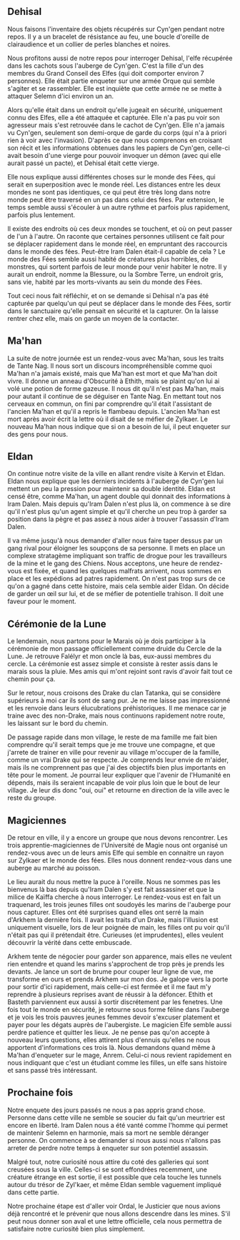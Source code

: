 

## Dehisal

Nous faisons l'inventaire des objets récupérés sur Cyn'gen pendant notre repos.
Il y a un bracelet de résistance au feu, une boucle d'oreille de clairaudience
et un collier de perles blanches et noires.

Nous profitons aussi de notre repos pour interroger Dehisal, l'elfe récupérée
dans les cachots sous l'auberge de Cyn'gen. C'est la fille d'un des membres du
Grand Conseil des Elfes (qui doit comporter environ 7 personnes). Elle était
partie enqueter sur une armée Orque qui semble s'agiter et se rassembler. Elle
est inquiète que cette armée ne se mette à attaquer Selemn d'ici environ un an.

Alors qu'elle était dans un endroit qu'elle jugeait en sécurité, uniquement
connu des Elfes, elle a été attaquée et capturée. Elle n'a pas pu voir son
agresseur mais s'est retrouvée dans le cachot de Cyn'gen. Elle n'a jamais vu
Cyn'gen, seulement son demi-orque de garde du corps (qui n'a à priori rien
à voir avec l'invasion). D'après ce que nous comprenons en croisant son récit et
les informations obtenues dans les papiers de Cyn'gen, celle-ci avait besoin
d'une vierge pour pouvoir invoquer un démon (avec qui elle aurait passé un
pacte), et Dehisal était cette vierge.

Elle nous explique aussi différentes choses sur le monde des Fées, qui serait en
superposition avec le monde réel. Les distances entre les deux mondes ne sont
pas identiques, ce qui peut être très long dans notre monde peut être traversé
en un pas dans celui des fées. Par extension, le temps semble aussi s'écouler
à un autre rythme et parfois plus rapidement, parfois plus lentement.

Il existe des endroits où ces deux mondes se touchent, et où on peut passer de
l'un à l'autre. On raconte que certaines personnes utilisent ce fait pour se
déplacer rapidement dans le monde réel, en empruntant des raccourcis dans le
monde des fées. Peut-être Iram Dalen était-il capable de cela ? Le monde des
Fées semble aussi habité de créatures plus horribles, de monstres, qui sortent
parfois de leur monde pour venir habiter le notre. Il y aurait un endroit, nomme
la Blessure, ou la Sombre Terre, un endroit gris, sans vie, habité par les
morts-vivants au sein du monde des Fées.

Tout ceci nous fait réfléchir, et on se demande si Dehisal n'a pas été capturée
par quelqu'un qui peut se déplacer dans le monde des Fées, sortir dans le
sanctuaire qu'elle pensait en sécurité et la capturer. On la laisse rentrer chez
elle, mais on garde un moyen de la contacter.

## Ma'han

La suite de notre journée est un rendez-vous avec Ma'han, sous les traits de
Tante Nag. Il nous sort un discours incompréhensible comme quoi Ma'han n'a
jamais existé, mais que Ma'han est mort et que Ma'han doit vivre. Il donne un
anneau d'Obscurité à Ethith, mais se plaint qu'on lui ai volé une potion de
forme gazeuse. Il nous dit qu'il n'est pas Ma'han, mais pour autant il continue
de se déguiser en Tante Nag. En mettant tout nos cerveaux en
commun, on fini par comprendre qu'il était l'assistant de l'ancien Ma'han et
qu'il a repris le flambeau depuis. L'ancien Ma'han est mort après avoir écrit la
lettre où il disait de se méfier de Zylkaer. Le nouveau Ma'han nous indique que
si on a besoin de lui, il peut enqueter sur des gens pour nous.

## Eldan

On continue notre visite de la ville en allant rendre visite à Kervin et Eldan.
Eldan nous explique que les derniers incidents à l'auberge de Cyn'gen lui
mettent un peu la pression pour maintenir sa double identité. Eldan est censé
être, comme Ma'han, un agent double qui donnait des informations à Iram Dalen.
Mais depuis qu'Iram Dalen n'est plus là, on commence à se dire qu'il n'est plus
qu'un agent simple et qu'il cherche un peu trop à garder sa position dans la
pègre et pas assez à nous aider à trouver l'assassin d'Iram Dalen.

Il va même jusqu'à nous demander d'aller nous faire taper dessus par un gang
rival pour éloigner les soupçons de sa personne. Il mets en place un complexe
stratagème impliquant son traffic de drogue pour les travailleurs de la mine et
le gang des Chiens. Nous acceptons, une heure de rendez-vous est fixée, et quand
les quelques malfrats arrivent, nous sommes en place et les expédions ad patres
rapidement. On n'est pas trop surs de ce qu'on a gagné dans cette histoire, mais
cela semble aider Eldan. On décide de garder un œil sur lui, et de se méfier de
potentielle trahison. Il doit une faveur pour le moment.

## Cérémonie de la Lune

Le lendemain, nous partons pour le Marais où je dois participer à la cérémonie
de mon passage officiellement comme druide du Cercle de la Lune. Je retrouve
Falélyr et mon oncle là bas, eux-aussi membres du cercle. La cérémonie est assez
simple et consiste à rester assis dans le marais sous la pluie. Mes amis qui
m'ont rejoint sont ravis d'avoir fait tout ce chemin pour ça.

Sur le retour, nous croisons des Drake du clan Tatanka, qui se considère
supérieurs à moi car ils sont de sang pur. Je ne me laisse pas impressionné et
les renvoie dans leurs élucubrations préhistoriques. Il me menace car je traine
avec des non-Drake, mais nous continuons rapidement notre route, les laissant
sur le bord du chemin.

De passage rapide dans mon village, le reste de ma famille me fait bien
comprendre qu'il serait temps que je me trouve une compagne, et que j'arrete de
trainer en ville pour revenir au village m'occuper de la famille, comme un vrai
Drake qui se respecte. Je comprends leur envie de m'aider, mais ils ne
comprennent pas que j'ai des objectifs bien plus importants en tête pour le
moment. Je pourrai leur expliquer que l'avenir de l'Humanité en dépends, mais
ils seraient incapable de voir plus loin que le bout de leur village. Je leur
dis donc "oui, oui" et retourne en direction de la ville avec le reste du
groupe.

## Magiciennes

De retour en ville, il y a encore un groupe que nous devons rencontrer. Les
trois apprentie-magiciennes de l'Université de Magie nous ont organisé un
rendez-vous avec un de leurs amis Elfe qui semble en connaitre un rayon sur
Zylkaer et le monde des fées. Elles nous donnent rendez-vous dans une auberge au
marché au poisson.

Le lieu aurait du nous mettre la puce à l'oreille. Nous ne sommes pas les
bienvenus là bas depuis qu'Iram Dalen s'y est fait assassiner et que la milice
de Kaïffa cherche à nous interroger. Le rendez-vous est en fait un traquenard,
les trois jeunes filles ont soudoyés les marins de l'auberge pour nous capturer.
Elles ont été surprises quand elles ont serré la main d'Arkhem la dernière fois.
Il avait les traits d'un Drake, mais l'illusion est uniquement visuelle, lors de
leur poignée de main, les filles ont pu voir qu'il n'était pas qui il prétendait
être. Curieuses (et imprudentes), elles veulent découvrir la vérité dans cette
embuscade.

Arkhem tente de négocier pour garder son apparence, mais elles ne veulent rien
entendre et quand les marins s'approchent de trop près je prends les devants. Je
lance un sort de brume pour couper leur ligne de vue, me transforme en ours et
prends Arkhem sur mon dos. Je galope vers la porte pour sortir d'ici rapidement,
mais celle-ci est fermée et il me faut m'y reprendre à plusieurs reprises avant
de réussir à la défoncer. Ethith et Basteth parviennent eux aussi à sortir
discrétement par les fenetres. Une fois tout le monde en sécurité, je retourne
sous forme féline dans l'auberge et je vois les trois pauvres jeunes femmes
devoir s'excuser platement et payer pour les dégats auprès de l'aubergiste. Le
magicien Elfe semble aussi perdre patience et quitter les lieux. Je ne pense pas
qu'on accepte à nouveau leurs questions, elles attirent plus d'ennuis qu'elles
ne nous apportent d'informations ces trois là. Nous demandons quand même
à Ma'han d'enqueter sur le mage, Anrem. Celui-ci nous revient rapidement en nous
indiquant que c'est un étudiant comme les filles, un elfe sans histoire et sans
passé très intéressant.

## Prochaine fois

Notre enquete des jours passés ne nous a pas appris grand chose. Personne dans
cette ville ne semble se soucier du fait qu'un meurtrier est encore en liberté.
Iram Dalen nous a été vanté comme l'homme qui permet de maintenir Selemn en
harmonie, mais sa mort ne semble déranger personne. On commence à se demander si
nous aussi nous n'allons pas arreter de perdre notre temps à enqueter sur son
potentiel assassin. 

Malgré tout, notre curiosité nous attire du coté des galleries qui sont creusées
sous la ville. Celles-ci se sont effondrées recemment, une créature étrange en
est sortie, il est possible que cela touche les tunnels autour du trésor de
Zyl'kaer, et même Eldan semble vaguement impliqué dans cette partie.

Notre prochaine étape est d'aller voir Ordal, le Justicier que nous avions déjà
rencontré et le prévenir que nous allons descendre dans les mines. S'il peut
nous donner son aval et une lettre officielle, cela nous permettra de satisfaire
notre curiosité bien plus simplement.
